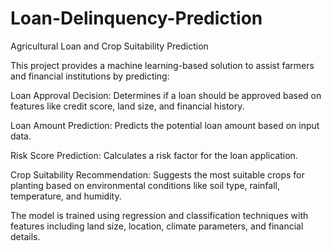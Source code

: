 # Loan-Delinquency-Prediction

Agricultural Loan and Crop Suitability Prediction

This project provides a machine learning-based solution to assist farmers and financial institutions by predicting:

Loan Approval Decision: Determines if a loan should be approved based on features like credit score, land size, and financial history.

Loan Amount Prediction: Predicts the potential loan amount based on input data.

Risk Score Prediction: Calculates a risk factor for the loan application.

Crop Suitability Recommendation: Suggests the most suitable crops for planting based on environmental conditions like soil type, rainfall, temperature, and humidity.

The model is trained using regression and classification techniques with features including land size, location, climate parameters, and financial details.
